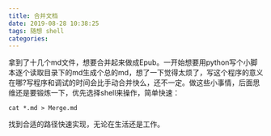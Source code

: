 ```yaml
---
title: 合并文档
date: 2019-08-28 10:38:25
tags: 随想 shell 
categories:
---
```

拿到了十几个md文件，想要合并起来做成Epub。一开始想要用python写个小脚本逐个读取目录下的md生成个总的md，想了一下觉得太烦了，写这个程序的意义在哪?写程序和调试的时间会比手动合并快么，还不一定。做这些小事情，后面思维还是要锻炼一下，优先选择shell来操作，简单快速：

```
cat *.md > Merge.md
```

找到合适的路径快速实现，无论在生活还是工作。